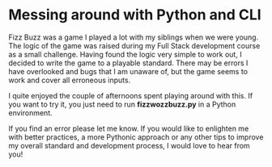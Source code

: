 # Messing around with Python and CLI

Fizz Buzz was a game I played a lot with my siblings when we were young. The logic
of the game was raised during my Full Stack development course as a small
challenge. Having found the logic very simple to work out, I decided to write the
game to a playable standard. There may be errors I have overlooked and bugs that
I am unaware of, but the game seems to work and cover all erroneous inputs.

I quite enjoyed the couple of afternoons spent playing around with this. If you
want to try it, you just need to run **fizzwozzbuzz.py** in a Python environment.

If you find an error please let me know. If you would like to enlighten me with
better practices, a more Pythonic approach or any other tips to improve my
overall standard and development process, I would love to hear from you!
